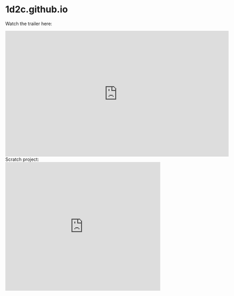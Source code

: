 # 1d2c.github.io
Watch the trailer here:
<iframe width="699" height="393" src="https://www.youtube.com/embed/Ofi5XaGdtkE" frameborder="0" allow="accelerometer; autoplay; clipboard-write; encrypted-media; gyroscope; picture-in-picture" allowfullscreen></iframe>
Scratch project:
<iframe src="https://scratch.mit.edu/projects/469851753/embed" allowtransparency="true" width="485" height="402" frameborder="0" scrolling="no" allowfullscreen></iframe>
